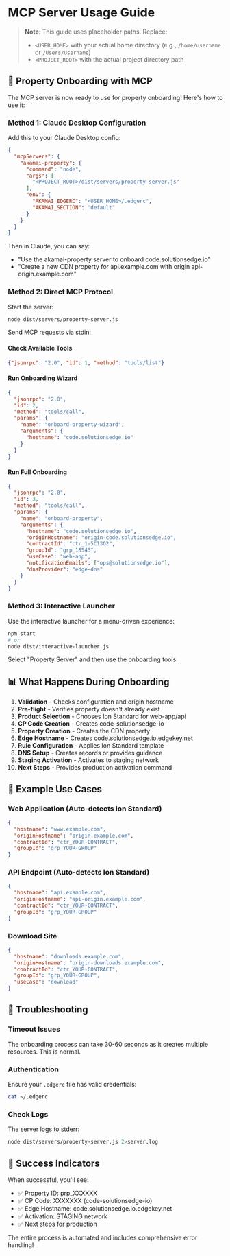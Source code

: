 # MCP Server Usage Guide

> **Note**: This guide uses placeholder paths. Replace:
> - `<USER_HOME>` with your actual home directory (e.g., `/home/username` or `/Users/username`)
> - `<PROJECT_ROOT>` with the actual project directory path

## 🚀 Property Onboarding with MCP

The MCP server is now ready to use for property onboarding! Here's how to use it:

### Method 1: Claude Desktop Configuration

Add this to your Claude Desktop config:

```json
{
  "mcpServers": {
    "akamai-property": {
      "command": "node",
      "args": [
        "<PROJECT_ROOT>/dist/servers/property-server.js"
      ],
      "env": {
        "AKAMAI_EDGERC": "<USER_HOME>/.edgerc",
        "AKAMAI_SECTION": "default"
      }
    }
  }
}
```

Then in Claude, you can say:
- "Use the akamai-property server to onboard code.solutionsedge.io"
- "Create a new CDN property for api.example.com with origin api-origin.example.com"

### Method 2: Direct MCP Protocol

Start the server:
```bash
node dist/servers/property-server.js
```

Send MCP requests via stdin:

#### Check Available Tools
```json
{"jsonrpc": "2.0", "id": 1, "method": "tools/list"}
```

#### Run Onboarding Wizard
```json
{
  "jsonrpc": "2.0",
  "id": 2,
  "method": "tools/call",
  "params": {
    "name": "onboard-property-wizard",
    "arguments": {
      "hostname": "code.solutionsedge.io"
    }
  }
}
```

#### Run Full Onboarding
```json
{
  "jsonrpc": "2.0",
  "id": 3,
  "method": "tools/call",
  "params": {
    "name": "onboard-property",
    "arguments": {
      "hostname": "code.solutionsedge.io",
      "originHostname": "origin-code.solutionsedge.io",
      "contractId": "ctr_1-5C13O2",
      "groupId": "grp_18543",
      "useCase": "web-app",
      "notificationEmails": ["ops@solutionsedge.io"],
      "dnsProvider": "edge-dns"
    }
  }
}
```

### Method 3: Interactive Launcher

Use the interactive launcher for a menu-driven experience:

```bash
npm start
# or
node dist/interactive-launcher.js
```

Select "Property Server" and then use the onboarding tools.

## 📊 What Happens During Onboarding

1. **Validation** - Checks configuration and origin hostname
2. **Pre-flight** - Verifies property doesn't already exist
3. **Product Selection** - Chooses Ion Standard for web-app/api
4. **CP Code Creation** - Creates code-solutionsedge-io
5. **Property Creation** - Creates the CDN property
6. **Edge Hostname** - Creates code.solutionsedge.io.edgekey.net
7. **Rule Configuration** - Applies Ion Standard template
8. **DNS Setup** - Creates records or provides guidance
9. **Staging Activation** - Activates to staging network
10. **Next Steps** - Provides production activation command

## 🎯 Example Use Cases

### Web Application (Auto-detects Ion Standard)
```json
{
  "hostname": "www.example.com",
  "originHostname": "origin.example.com",
  "contractId": "ctr_YOUR-CONTRACT",
  "groupId": "grp_YOUR-GROUP"
}
```

### API Endpoint (Auto-detects Ion Standard)
```json
{
  "hostname": "api.example.com",
  "originHostname": "api-origin.example.com",
  "contractId": "ctr_YOUR-CONTRACT",
  "groupId": "grp_YOUR-GROUP"
}
```

### Download Site
```json
{
  "hostname": "downloads.example.com",
  "originHostname": "origin-downloads.example.com",
  "contractId": "ctr_YOUR-CONTRACT",
  "groupId": "grp_YOUR-GROUP",
  "useCase": "download"
}
```

## 🔧 Troubleshooting

### Timeout Issues
The onboarding process can take 30-60 seconds as it creates multiple resources. This is normal.

### Authentication
Ensure your `.edgerc` file has valid credentials:
```bash
cat ~/.edgerc
```

### Check Logs
The server logs to stderr:
```bash
node dist/servers/property-server.js 2>server.log
```

## 🎉 Success Indicators

When successful, you'll see:
- ✅ Property ID: prp_XXXXXX
- ✅ CP Code: XXXXXXX (code-solutionsedge-io)
- ✅ Edge Hostname: code.solutionsedge.io.edgekey.net
- ✅ Activation: STAGING network
- ✅ Next steps for production

The entire process is automated and includes comprehensive error handling!